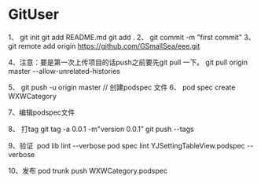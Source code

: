 # GitUser
1、
git init
git add README.md
git add .
2、
git commit -m "first commit"
3、
git remote add origin https://github.com/GSmallSea/eee.git

4、注意：要是第一次上传项目的话push之前要先git pull 一下。
git pull origin master --allow-unrelated-histories

5、
git push -u origin master
// 创建podspec 文件
6、 pod spec create WXWCategory 

7、编辑podspec文件

8、 打tag
git tag -a 0.0.1 -m"version 0.0.1”
git push --tags

9、验证
 pod lib lint --verbose
pod spec lint YJSettingTableView.podspec --verbose

10、发布
pod trunk push WXWCategory.podspec
